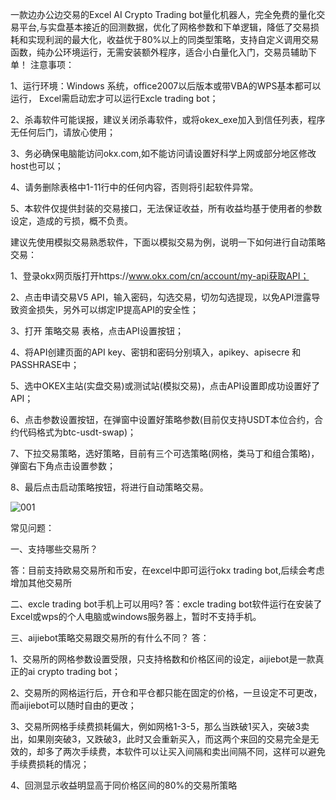 一款边办公边交易的Excel AI Crypto Trading bot量化机器人，完全免费的量化交易平台,与实盘基本接近的回测数据，优化了网格参数和下单逻辑，降低了交易损耗和实现利润的最大化，收益优于80%以上的同类型策略，支持自定义调用交易函数，纯办公环境运行，无需安装额外程序，适合小白量化入门，交易员辅助下单！
注意事项：

1、运行环境：Windows 系统，office2007以后版本或带VBA的WPS基本都可以运行， Excel需启动宏才可以运行Excle trading bot；

2、杀毒软件可能误报，建议关闭杀毒软件，或将okex_exe加入到信任列表，程序无任何后门，请放心使用；

3、务必确保电脑能访问okx.com,如不能访问请设置好科学上网或部分地区修改host也可以；

4、请务删除表格中1-11行中的任何内容，否则将引起软件异常。

5、本软件仅提供封装的交易接口，无法保证收益，所有收益均基于使用者的参数设定，造成的亏损，概不负责。

 

建议先使用模拟交易熟悉软件，下面以模拟交易为例，说明一下如何进行自动策略交易：

1、登录okx网页版打开https://www.okx.com/cn/account/my-api获取API；

2、点击申请交易V5 API，输入密码，勾选交易，切勿勾选提现，以免API泄露导致资金损失，另外可以绑定IP提高API的安全性；

3、打开 策略交易 表格，点击API设置按钮；

4、将API创建页面的API key、密钥和密码分别填入，apikey、apisecre 和PASSHRASE中；

5、选中OKEX主站(实盘交易)或测试站(模拟交易)，点击API设置即成功设置好了API；

6、点击参数设置按钮，在弹窗中设置好策略参数(目前仅支持USDT本位合约，合约代码格式为btc-usdt-swap)；

7、下拉交易策略，选好策略，目前有三个可选策略(网格，类马丁和组合策略)，弹窗右下角点击设置参数；

8、最后点击启动策略按钮，将进行自动策略交易。

![001](https://github.com/aijiebots/office-crypto-bot/assets/166122673/6a0b3241-7c8c-4509-8120-6dfb3cf853e1)


常见问题：

一、支持哪些交易所？


答：目前支持欧易交易所和币安，在excel中即可运行okx trading bot,后续会考虑增加其他交易所

二、excle trading bot手机上可以用吗?
答：excle trading bot软件运行在安装了Excel或wps的个人电脑或windows服务器上，暂时不支持手机。

三、aijiebot策略交易跟交易所的有什么不同？
答：

1、交易所的网格参数设置受限，只支持格数和价格区间的设定，aijiebot是一款真正的ai crypto trading bot； 

2、交易所的网格运行后，开仓和平仓都只能在固定的价格，一旦设定不可更改，而aijiebot可以随时自由的更改；

3、交易所网格手续费损耗偏大，例如网格1-3-5，那么当跌破1买入，突破3卖出，如果刚突破3，又跌破3，此时又会重新买入，而这两个来回的交易完全是无效的，却多了两次手续费，本软件可以让买入间隔和卖出间隔不同，这样可以避免手续费损耗的情况；

4、回测显示收益明显高于同价格区间的80%的交易所策略

